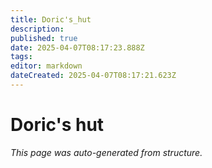 ```yaml
---
title: Doric's_hut
description: 
published: true
date: 2025-04-07T08:17:23.888Z
tags: 
editor: markdown
dateCreated: 2025-04-07T08:17:21.623Z
---
```


# Doric's hut

*This page was auto-generated from structure.*